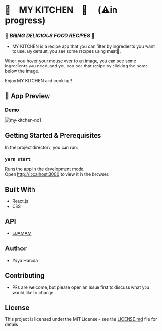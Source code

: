 # 🍝　MY KITCHEN　🍲 　(⚠️in progress)

### 🍗 *BRING DELICIOUS FOOD RECIPES* 🍛

* MY KITCHEN is a recipe app that you can filter by ingredients you want to use. By default, you see some recipes using meat🥩. 

When you hover your mouse over to an image, you can see some ingredients you need, and you can see that recipe by clicking the name below the image. 

Enjoy MY KITCHEN and cooking!! 

## 👀 App Preview

### Demo
![my-kitchen-no1](https://user-images.githubusercontent.com/54800510/99197658-278dfa00-27d7-11eb-9a7d-92aec7754ed9.gif)


## Getting Started & Prerequisites

In the project directory, you can run:

### `yarn start`

Runs the app in the development mode.\
Open [http://localhost:3000](http://localhost:3000) to view it in the browser.

## Built With

- React.js
- CSS 

## API

- [EDAMAM](https://www.edamam.com/)

## Author

- Yuya Harada

## Contributing

- PRs are welcome, but please open an issue first to discuss what you would like to change.


## License

This project is licensed under the MIT License - see the [LICENSE.md](LICENSE.md) file for details


